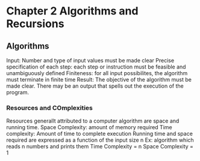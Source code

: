 # Chapter 2 Algorithms and Recursions
## Algorithms
  Input: Number and type of input values must be made clear
  Precise specification of each step: each step or instruction must be feasible and unambiguously defined
  Finiteness: for all input possibilites, the algorithm must terminate in finite time
  Result: The objective of the algorithm must be made clear. There may be an output that spells out the execution of the program.
  
### Resources and COmplexities
  Resources generallt attributed to a computer algorithm are space and running time.
  Space Complexity: amount of memory required
  Time complexity: Amount of time to complete execution
  Running time and space required are expressed as a function of the input size n
  Ex: algorithm which reads n numbers and prints them
    Time Complexity = n
    Space Complexity = 1
